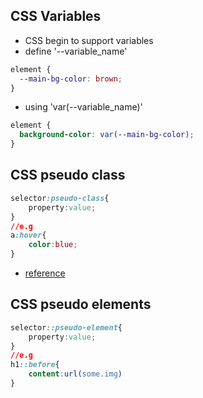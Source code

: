 ## CSS Variables
- CSS begin to support variables
- define '--variable_name'   
```css
element {
  --main-bg-color: brown;
}
```
- using 'var(--variable_name)'   
```css
element {
  background-color: var(--main-bg-color);
}
```


## CSS pseudo class
```css
selector:pseudo-class{
    property:value;
}
//e.g
a:hover{
    color:blue;
}
```
- [reference](https://www.w3schools.com/css/css_pseudo_classes.asp)

## CSS pseudo elements
```css
selector::pseudo-element{
    property:value;
}
//e.g
h1::before{
    content:url(some.img)
}
```
